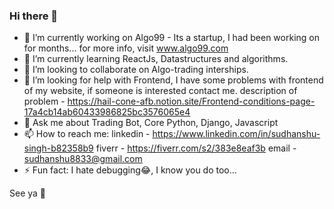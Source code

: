 ### Hi there 👋

- 🔭 I’m currently working on Algo99 - Its a startup, I had been working on for months... for more info, visit www.algo99.com
- 🌱 I’m currently learning ReactJs, Datastructures and algorithms.
- 👯 I’m looking to collaborate on Algo-trading interships.
- 🤔 I’m looking for help with Frontend, I have some problems with frontend of my website, if someone is interested contact me. description of problem - https://hail-cone-afb.notion.site/Frontend-conditions-page-17a4cb14ab60433986825bc3576065e4
- 💬 Ask me about Trading Bot, Core Python, Django, Javascript
- 📫 How to reach me: linkedin - https://www.linkedin.com/in/sudhanshu-singh-b82358b9
                      fiverr  -  https://fiverr.com/s2/383e8eaf3b 
                      email   -  sudhanshu8833@gmail.com
- ⚡ Fun fact: I hate debugging😂, I know you do too...

See ya 👋

